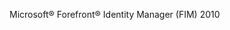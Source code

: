 <Token xmlns:xlink="http://www.w3.org/1999/xlink">Microsoft® Forefront® Identity Manager (FIM) 2010</Token>